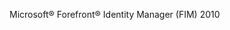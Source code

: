 <Token xmlns:xlink="http://www.w3.org/1999/xlink">Microsoft® Forefront® Identity Manager (FIM) 2010</Token>